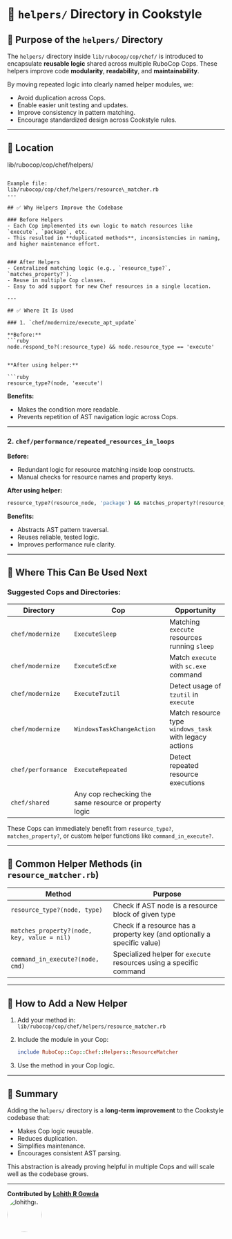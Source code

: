 # 📁 `helpers/` Directory in Cookstyle

## 🧩 Purpose of the `helpers/` Directory

The `helpers/` directory inside `lib/rubocop/cop/chef/` is introduced to encapsulate **reusable logic** shared across multiple RuboCop Cops. These helpers improve code **modularity**, **readability**, and **maintainability**.

By moving repeated logic into clearly named helper modules, we:

- Avoid duplication across Cops.
- Enable easier unit testing and updates.
- Improve consistency in pattern matching.
- Encourage standardized design across Cookstyle rules.

---

## 📁 Location

lib/rubocop/cop/chef/helpers/
```

Example file:
lib/rubocop/cop/chef/helpers/resource\_matcher.rb
---

## ✅ Why Helpers Improve the Codebase

### Before Helpers
- Each Cop implemented its own logic to match resources like `execute`, `package`, etc.
- This resulted in **duplicated methods**, inconsistencies in naming, and higher maintenance effort.


### After Helpers
- Centralized matching logic (e.g., `resource_type?`, `matches_property?`).
- Reuse in multiple Cop classes.
- Easy to add support for new Chef resources in a single location.

---

## ✅ Where It Is Used

### 1. `chef/modernize/execute_apt_update`

**Before:**
```ruby
node.respond_to?(:resource_type) && node.resource_type == 'execute'


**After using helper:**

```ruby
resource_type?(node, 'execute')
```

**Benefits:**

* Makes the condition more readable.
* Prevents repetition of AST navigation logic across Cops.

---

### 2. `chef/performance/repeated_resources_in_loops`

**Before:**

* Redundant logic for resource matching inside loop constructs.
* Manual checks for resource names and property keys.

**After using helper:**

```ruby
resource_type?(resource_node, 'package') && matches_property?(resource_node, 'action', 'install')
```

**Benefits:**

* Abstracts AST pattern traversal.
* Reuses reliable, tested logic.
* Improves performance rule clarity.

---

## 🧭 Where This Can Be Used Next

### Suggested Cops and Directories:

| Directory          | Cop                                                    | Opportunity                                            |
| ------------------ | ------------------------------------------------------ | ------------------------------------------------------ |
| `chef/modernize`   | `ExecuteSleep`                                         | Matching `execute` resources running `sleep`           |
| `chef/modernize`   | `ExecuteScExe`                                         | Match `execute` with `sc.exe` command                  |
| `chef/modernize`   | `ExecuteTzutil`                                        | Detect usage of `tzutil` in `execute`                  |
| `chef/modernize`   | `WindowsTaskChangeAction`                              | Match resource type `windows_task` with legacy actions |
| `chef/performance` | `ExecuteRepeated`                                      | Detect repeated resource executions                    |
| `chef/shared`      | Any cop rechecking the same resource or property logic |                                                        |

These Cops can immediately benefit from `resource_type?`, `matches_property?`, or custom helper functions like `command_in_execute?`.

---

## 🧱 Common Helper Methods (in `resource_matcher.rb`)

| Method                                      | Purpose                                                                  |
| ------------------------------------------- | ------------------------------------------------------------------------ |
| `resource_type?(node, type)`                | Check if AST node is a resource block of given type                      |
| `matches_property?(node, key, value = nil)` | Check if a resource has a property key (and optionally a specific value) |
| `command_in_execute?(node, cmd)`            | Specialized helper for `execute` resources using a specific command      |

---

## 🧰 How to Add a New Helper

1. Add your method in:
   `lib/rubocop/cop/chef/helpers/resource_matcher.rb`

2. Include the module in your Cop:

   ```ruby
   include RuboCop::Cop::Chef::Helpers::ResourceMatcher
   ```

3. Use the method in your Cop logic.

---

## 📌 Summary

Adding the `helpers/` directory is a **long-term improvement** to the Cookstyle codebase that:

* Makes Cop logic reusable.
* Reduces duplication.
* Simplifies maintenance.
* Encourages consistent AST parsing.

This abstraction is already proving helpful in multiple Cops and will scale well as the codebase grows.

---

**Contributed by [Lohith R Gowda](https://github.com/LohithR22)**  
<a href="https://github.com/LohithR22">
  <img src="https://github.com/LohithR22" width="80" style="border-radius: 50%;" alt="lohithgn" />
</a>
